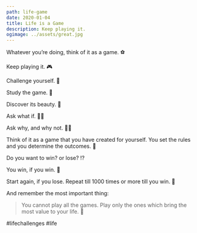 ```yaml
---
path: life-game
date: 2020-01-04
title: Life is a Game
description: Keep playing it.
ogimage: ../assets/great.jpg
---
```


Whatever you’re doing, think of it as a game. ⚽

Keep playing it. 🎮

Challenge yourself. 🎯

Study the game. 📖

Discover its beauty. 🌄

Ask what if. 🤷‍♂️

Ask why, and why not. 🙅‍♂️

Think of it as a game that you have created for yourself. You set the rules and you determine the outcomes. 🤟

Do you want to win? or lose? ⁉

You win, if you win. 🥇

Start again, if you lose. Repeat till 1000 times or more till you win. 🔁

And remember the most important thing:

> You cannot play all the games. Play only the ones which bring the most value to your life. 🧬

#lifechallenges #life

